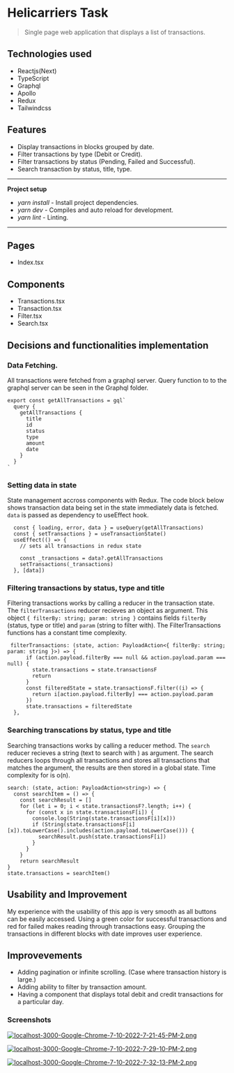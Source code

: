 # Helicarriers Task

> Single page web application that displays a list of transactions. 

## Technologies used

- Reactjs(Next)
- TypeScript
- Graphql
- Apollo
- Redux
- Tailwindcss

## Features

- Display transactions in blocks grouped by date.
- Filter transactions by type (Debit or Credit).
- Filter transactions by status (Pending, Failed and Successful).
- Search transaction by status, title, type. 

---
**Project setup**

- *yarn install* - Install project dependencies.
- *yarn dev* - Compiles and auto reload for development.
- *yarn lint* - Linting.

---

## Pages

- Index.tsx

## Components
- Transactions.tsx
- Transaction.tsx
- Filter.tsx
- Search.tsx

## Decisions and functionalities implementation

### Data Fetching. 

All transactions were fetched from a graphql server. Query function to to the graphql server can be seen in the Graphql folder. 

```
export const getAllTransactions = gql`
  query {
    getAllTransactions {
      title
      id
      status
      type
      amount
      date
    }
  }
`
```

### Setting data in state

State management accross components with Redux. The code block below shows transaction data being set in the state immediately data is fetched. `data` is passed as dependency to useEffect hook.


```
  const { loading, error, data } = useQuery(getAllTransactions)
  const { setTransactions } = useTransactionState()
  useEffect(() => {
    // sets all transactions in redux state
    
    const _transactions = data?.getAllTransactions
    setTransactions(_transactions)
  }, [data])
```

### Filtering transactions by status, type and title

Filtering transactions works by calling a reducer in the transaction state. The `filterTransactions` reducer recieves an object as argument. This object `{ filterBy: string; param: string }` contains fields `filterBy` (status, type or title) and `param` (string to filter with). The FilterTransactions functions has a constant time complexity.


```
 filterTransactions: (state, action: PayloadAction<{ filterBy: string; param: string }>) => {
      if (action.payload.filterBy === null && action.payload.param === null) {
        state.transactions = state.transactionsF
        return
      }
      const filteredState = state.transactionsF.filter((i) => {
        return i[action.payload.filterBy] === action.payload.param
      })
      state.transactions = filteredState
  },
```

### Searching transcations by status, type and title

Searching transactions works by calling a reducer method. The `search` reducer recieves a string (text to search with ) as  argument. The search reducers loops through all transactions and stores all transactions that matches the argument, the results are then stored in a global state. Time complexity for is o(n). 

```
search: (state, action: PayloadAction<string>) => {
  const searchItem = () => {
    const searchResult = []
    for (let i = 0; i < state.transactionsF?.length; i++) {
      for (const x in state.transactionsF[i]) {
        console.log(String(state.transactionsF[i][x]))
        if (String(state.transactionsF[i][x]).toLowerCase().includes(action.payload.toLowerCase())) {
          searchResult.push(state.transactionsF[i])
        } 
      }
    }
    return searchResult
}
state.transactions = searchItem()
```


## Usability and Improvement

My experience with the usability of this app is very smooth as all buttons can be easily accessed. Using a green color for successful transactions and red for failed makes reading through transactions easy.  Grouping the transactions in different blocks with date improves user experience. 

## Improvevements
- Adding pagination or infinite scrolling. (Case where transaction history is large.)
- Adding ability to filter by transaction amount. 
- Having a component that displays total debit and credit transactions for a particular day. 


### Screenshots

[![localhost-3000-Google-Chrome-7-10-2022-7-21-45-PM-2.png](https://i.postimg.cc/prvwxhR2/localhost-3000-Google-Chrome-7-10-2022-7-21-45-PM-2.png)](https://postimg.cc/8JyKmC73)

[![localhost-3000-Google-Chrome-7-10-2022-7-29-10-PM-2.png](https://i.postimg.cc/Vk3rgmzq/localhost-3000-Google-Chrome-7-10-2022-7-29-10-PM-2.png)](https://postimg.cc/SnfxN02R)


[![localhost-3000-Google-Chrome-7-10-2022-7-32-13-PM-2.png](https://i.postimg.cc/YqCdKfYX/localhost-3000-Google-Chrome-7-10-2022-7-32-13-PM-2.png)](https://postimg.cc/z34CThdW)
